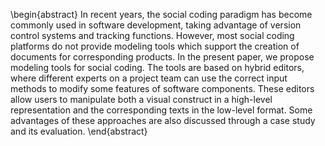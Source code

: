 \begin{abstract}
In recent years, the social coding paradigm has become commonly used in software development, taking advantage of version control systems and tracking functions. However, most social coding platforms do not provide modeling tools which support the creation of documents for corresponding products. In the present paper, we propose modeling tools for social coding. The tools are based on hybrid editors, where different experts on a project team can use the correct input methods to modify some features of software components. These editors allow users to manipulate both a visual construct in a high-level representation and the corresponding texts in the low-level format. Some advantages of these approaches are also discussed through a case study and its evaluation.
\end{abstract}
